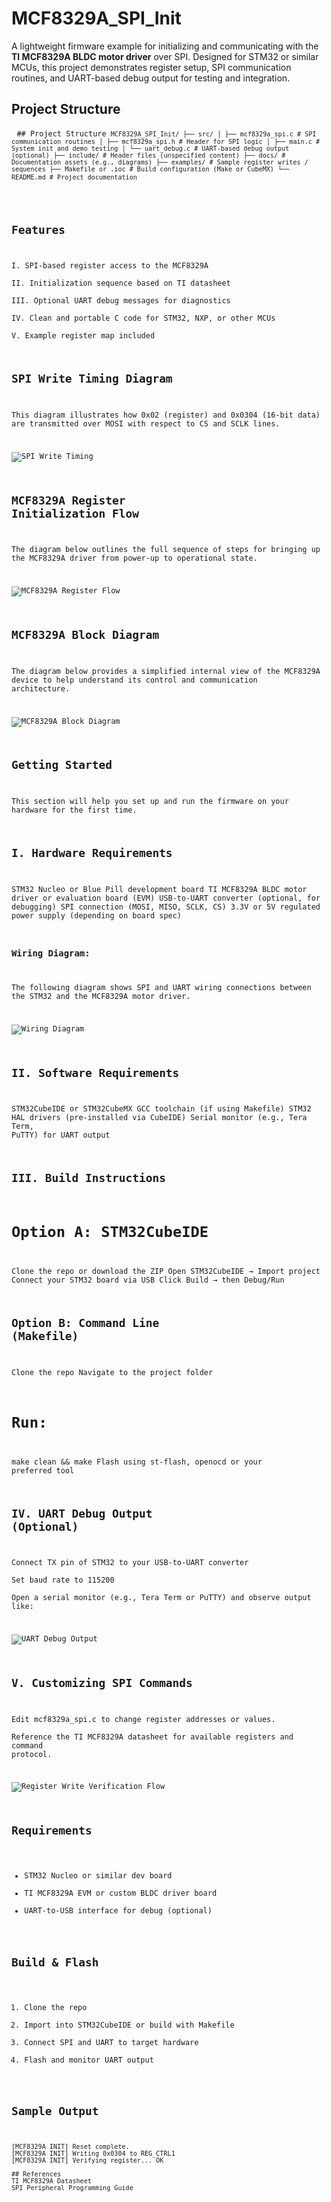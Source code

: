 # MCF8329A_SPI_Init
A lightweight firmware example for initializing and communicating with the **TI MCF8329A BLDC motor driver** over SPI. Designed for STM32 or similar MCUs, this project demonstrates register setup, SPI communication routines, and UART-based debug output for testing and integration.

## Project Structure
<pre lang="markdown"> <code>## Project Structure <code>MCF8329A_SPI_Init/ ├── src/ │ ├── mcf8329a_spi.c # SPI communication routines │ ├── mcf8329a_spi.h # Header for SPI logic │ ├── main.c # System init and demo testing │ └── uart_debug.c # UART-based debug output (optional) ├── include/ # Header files (unspecified content) ├── docs/ # Documentation assets (e.g., diagrams) ├── examples/ # Sample register writes / sequences ├── Makefile or .ioc # Build configuration (Make or CubeMX) └── README.md # Project documentation</code> </pre>

## Features
I. SPI-based register access to the MCF8329A  
II. Initialization sequence based on TI datasheet  
III. Optional UART debug messages for diagnostics  
IV. Clean and portable C code for STM32, NXP, or other MCUs  
V. Example register map included

## SPI Write Timing Diagram

This diagram illustrates how 0x02 (register) and 0x0304 (16-bit data) are transmitted over MOSI with respect to CS and SCLK lines.

![SPI Write Timing](docs/mcf8329a_spi_write_timing.png)

## MCF8329A Register Initialization Flow

The diagram below outlines the full sequence of steps for bringing up the MCF8329A driver from power-up to operational state.

![MCF8329A Register Flow](docs/MCF8329A_REGISTER_FLOW.png)

## MCF8329A Block Diagram
The diagram below provides a simplified internal view of the MCF8329A device to help understand its control and communication architecture.

![MCF8329A Block Diagram](docs/mcf8329a_block_diagram.png)

## Getting Started
This section will help you set up and run the firmware on your hardware for the first time.
## I. Hardware Requirements
STM32 Nucleo or Blue Pill development board
TI MCF8329A BLDC motor driver or evaluation board (EVM)
USB-to-UART converter (optional, for debugging)
SPI connection (MOSI, MISO, SCLK, CS)
3.3V or 5V regulated power supply (depending on board spec)

### Wiring Diagram:
The following diagram shows SPI and UART wiring connections between the STM32 and the MCF8329A motor driver.

![Wiring Diagram](docs/stm32_mcf8329a_wiring.png)

## II. Software Requirements
STM32CubeIDE or STM32CubeMX
GCC toolchain (if using Makefile)
STM32 HAL drivers (pre-installed via CubeIDE)
Serial monitor (e.g., Tera Term, PuTTY) for UART output

## III. Build Instructions
# Option A: STM32CubeIDE
Clone the repo or download the ZIP
Open STM32CubeIDE → Import project
Connect your STM32 board via USB
Click Build → then Debug/Run
## Option B: Command Line (Makefile)
Clone the repo
Navigate to the project folder
# Run:
make clean && make
Flash using st-flash, openocd or your preferred tool

## IV. UART Debug Output (Optional)
Connect TX pin of STM32 to your USB-to-UART converter  
Set baud rate to 115200  
Open a serial monitor (e.g., Tera Term or PuTTY) and observe output like:

![UART Debug Output](docs/uart_debug_output.png)

## V. Customizing SPI Commands
Edit mcf8329a_spi.c to change register addresses or values.  
Reference the TI MCF8329A datasheet for available registers and command protocol.

![Register Write Verification Flow](docs/Verifying_Register_Writes.png)

## Requirements
- STM32 Nucleo or similar dev board  
- TI MCF8329A EVM or custom BLDC driver board  
- UART-to-USB interface for debug (optional)

## Build & Flash
1. Clone the repo  
2. Import into STM32CubeIDE or build with Makefile  
3. Connect SPI and UART to target hardware  
4. Flash and monitor UART output

## Sample Output
```text
[MCF8329A INIT] Reset complete.
[MCF8329A INIT] Writing 0x0304 to REG_CTRL1
[MCF8329A INIT] Verifying register... OK

## References
TI MCF8329A Datasheet
SPI Peripheral Programming Guide

